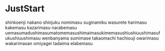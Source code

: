 # JustStart
shinkoenji
nakano
shinjuku
nomimasu
suginamiku
wasurete
harimasu
kakemasu
kazarimasu
narabemasu
uemasumadushimasumatomemasushimaimasukimemasushiushiuushimasufukushiuushimasu
wenbanyama
sumimase
takaomachi
hachiouji
owarimasu
wakarimasan
omiyagei
tadaima
elabemasu
